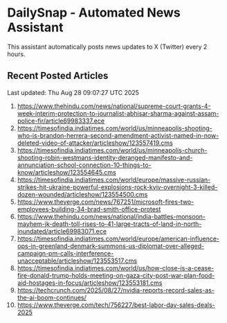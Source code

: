# DailySnap - Automated News Assistant

This assistant automatically posts news updates to X (Twitter) every 2 hours.

## Recent Posted Articles

Last updated: Thu Aug 28 09:07:27 UTC 2025

1. https://www.thehindu.com/news/national/supreme-court-grants-4-week-interim-protection-to-journalist-abhisar-sharma-against-assam-police-fir/article69983337.ece
2. https://timesofindia.indiatimes.com/world/us/minneapolis-shooting-who-is-brandon-herrera-second-amendment-activist-named-in-now-deleted-video-of-attacker/articleshow/123557419.cms
3. https://timesofindia.indiatimes.com/world/us/minneapolis-church-shooting-robin-westmans-identity-deranged-manifesto-and-annunciation-school-connection-10-things-to-know/articleshow/123554645.cms
4. https://timesofindia.indiatimes.com/world/europe/massive-russian-strikes-hit-ukraine-powerful-explosions-rock-kyiv-overnight-3-killed-dozen-wounded/articleshow/123554500.cms
5. https://www.theverge.com/news/767251/microsoft-fires-two-employees-building-34-brad-smith-office-protest
6. https://www.thehindu.com/news/national/india-battles-monsoon-mayhem-jk-death-toll-rises-to-41-large-tracts-of-land-in-north-inundated/article69983071.ece
7. https://timesofindia.indiatimes.com/world/europe/american-influence-ops-in-greenland-denmark-summons-us-diplomat-over-alleged-campaign-pm-calls-interference-unacceptable/articleshow/123553517.cms
8. https://timesofindia.indiatimes.com/world/us/how-close-is-a-cease-fire-donald-trump-holds-meeting-on-gaza-city-post-war-plan-food-aid-hostages-in-focus/articleshow/123553181.cms
9. https://techcrunch.com/2025/08/27/nvidia-reports-record-sales-as-the-ai-boom-continues/
10. https://www.theverge.com/tech/756227/best-labor-day-sales-deals-2025
